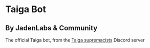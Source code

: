 # Taiga Bot
By JadenLabs & Community
---

The official Taiga bot, from the [Taiga supremacists](https://discord.gg/9F5npU4Jya) Discord server
